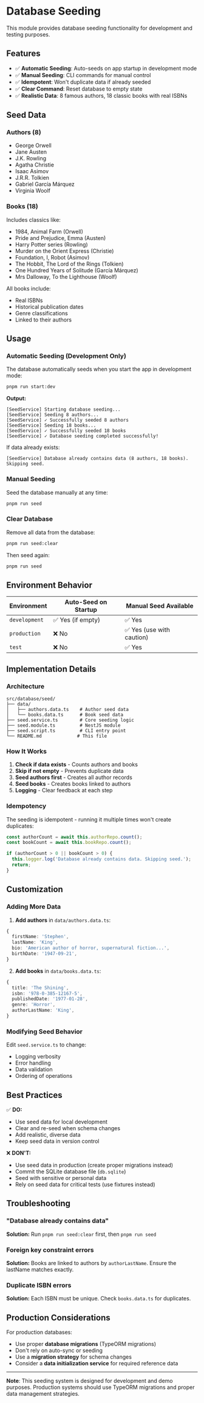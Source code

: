 # Database Seeding

This module provides database seeding functionality for development and testing purposes.

## Features

- ✅ **Automatic Seeding**: Auto-seeds on app startup in development mode
- ✅ **Manual Seeding**: CLI commands for manual control
- ✅ **Idempotent**: Won't duplicate data if already seeded
- ✅ **Clear Command**: Reset database to empty state
- ✅ **Realistic Data**: 8 famous authors, 18 classic books with real ISBNs

## Seed Data

### Authors (8)
- George Orwell
- Jane Austen
- J.K. Rowling
- Agatha Christie
- Isaac Asimov
- J.R.R. Tolkien
- Gabriel García Márquez
- Virginia Woolf

### Books (18)
Includes classics like:
- 1984, Animal Farm (Orwell)
- Pride and Prejudice, Emma (Austen)
- Harry Potter series (Rowling)
- Murder on the Orient Express (Christie)
- Foundation, I, Robot (Asimov)
- The Hobbit, The Lord of the Rings (Tolkien)
- One Hundred Years of Solitude (García Márquez)
- Mrs Dalloway, To the Lighthouse (Woolf)

All books include:
- Real ISBNs
- Historical publication dates
- Genre classifications
- Linked to their authors

## Usage

### Automatic Seeding (Development Only)

The database automatically seeds when you start the app in development mode:

```bash
pnpm run start:dev
```

**Output:**
```
[SeedService] Starting database seeding...
[SeedService] Seeding 8 authors...
[SeedService] ✓ Successfully seeded 8 authors
[SeedService] Seeding 18 books...
[SeedService] ✓ Successfully seeded 18 books
[SeedService] ✓ Database seeding completed successfully!
```

If data already exists:
```
[SeedService] Database already contains data (8 authors, 18 books). Skipping seed.
```

### Manual Seeding

Seed the database manually at any time:

```bash
pnpm run seed
```

### Clear Database

Remove all data from the database:

```bash
pnpm run seed:clear
```

Then seed again:
```bash
pnpm run seed
```

## Environment Behavior

| Environment | Auto-Seed on Startup | Manual Seed Available |
|-------------|----------------------|----------------------|
| `development` | ✅ Yes (if empty) | ✅ Yes |
| `production` | ❌ No | ✅ Yes (use with caution) |
| `test` | ❌ No | ✅ Yes |

## Implementation Details

### Architecture

```
src/database/seed/
├── data/
│   ├── authors.data.ts    # Author seed data
│   └── books.data.ts      # Book seed data
├── seed.service.ts        # Core seeding logic
├── seed.module.ts         # NestJS module
├── seed.script.ts         # CLI entry point
└── README.md             # This file
```

### How It Works

1. **Check if data exists** - Counts authors and books
2. **Skip if not empty** - Prevents duplicate data
3. **Seed authors first** - Creates all author records
4. **Seed books** - Creates books linked to authors
5. **Logging** - Clear feedback at each step

### Idempotency

The seeding is idempotent - running it multiple times won't create duplicates:

```typescript
const authorCount = await this.authorRepo.count();
const bookCount = await this.bookRepo.count();

if (authorCount > 0 || bookCount > 0) {
  this.logger.log('Database already contains data. Skipping seed.');
  return;
}
```

## Customization

### Adding More Data

1. **Add authors** in `data/authors.data.ts`:
```typescript
{
  firstName: 'Stephen',
  lastName: 'King',
  bio: 'American author of horror, supernatural fiction...',
  birthDate: '1947-09-21',
}
```

2. **Add books** in `data/books.data.ts`:
```typescript
{
  title: 'The Shining',
  isbn: '978-0-385-12167-5',
  publishedDate: '1977-01-28',
  genre: 'Horror',
  authorLastName: 'King',
}
```

### Modifying Seed Behavior

Edit `seed.service.ts` to change:
- Logging verbosity
- Error handling
- Data validation
- Ordering of operations

## Best Practices

✅ **DO:**
- Use seed data for local development
- Clear and re-seed when schema changes
- Add realistic, diverse data
- Keep seed data in version control

❌ **DON'T:**
- Use seed data in production (create proper migrations instead)
- Commit the SQLite database file (`db.sqlite`)
- Seed with sensitive or personal data
- Rely on seed data for critical tests (use fixtures instead)

## Troubleshooting

### "Database already contains data"
**Solution:** Run `pnpm run seed:clear` first, then `pnpm run seed`

### Foreign key constraint errors
**Solution:** Books are linked to authors by `authorLastName`. Ensure the lastName matches exactly.

### Duplicate ISBN errors
**Solution:** Each ISBN must be unique. Check `books.data.ts` for duplicates.

## Production Considerations

For production databases:
- Use proper **database migrations** (TypeORM migrations)
- Don't rely on auto-sync or seeding
- Use a **migration strategy** for schema changes
- Consider a **data initialization service** for required reference data

---

**Note**: This seeding system is designed for development and demo purposes. Production systems should use TypeORM migrations and proper data management strategies.

